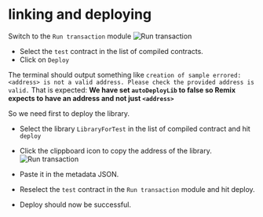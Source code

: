 # linking and deploying

Switch to the `Run transaction` module 
![Run transaction](https://github.com/ethereum/remix-workshops/raw/master/DeployWithLibraries/4_linking_and_deploying/remix_runtransaction.png "Run Transaction")

 - Select the `test` contract in the list of compiled contracts.
 - Click on `Deploy`
 
 The terminal should output something like `creation of sample errored: <address> is not a valid address. Please check the provided address is valid.`
 That is expected: **We have set `autoDeployLib` to false so Remix expects to have an address and not just `<address>`**

So we need first to deploy the library.

  - Select the library `LibraryForTest` in the list of compiled contract and hit `deploy`
  - Click the clippboard icon to copy the address of the library.
  ![Run transaction](https://github.com/ethereum/remix-workshops/raw/master/DeployWithLibraries/4_linking_and_deploying/remix_deploy_lib.png "Run Transaction")

  - Paste it in the metadata JSON.

  - Reselect the `test` contract in the `Run transaction` module and hit deploy.
  - Deploy should now be successful.

